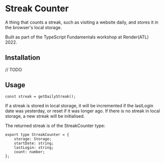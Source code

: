 # Streak Counter

A thing that counts a streak, such as visiting a website daily, and stores it in the browser's local storage.

Built as part of the TypeScript Fundamentals workshop at Render(ATL) 2022.

## Installation

// TODO

## Usage

`
const streak = getDailyStreak();
`

If a streak is stored in local storage, it will be incremented if the lastLogin date was yesterday, or reset if it was
longer ago. If there is no streak in local storage, a new streak will be initialised.

The returned streak is of the StreakCounter type:

```
export type StreakCounter = {
    storage: Storage;
    startDate: string;
    lastLogin: string;
    count: number;
};
```